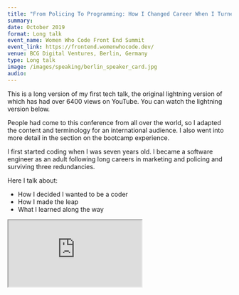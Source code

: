 ```yaml
---
title: "From Policing To Programming: How I Changed Career When I Turned 40"
summary: 
date: October 2019
format: Long talk
event_name: Women Who Code Front End Summit
event_link: https://frontend.womenwhocode.dev/
venue: BCG Digital Ventures, Berlin, Germany
type: Long talk
image: /images/speaking/berlin_speaker_card.jpg
audio: 
---
```


This is a long version of my first tech talk, the original lightning version of which has had over 6400 views on YouTube.  You can watch the lightning version below.

People had come to this conference from all over the world, so I adapted the content and terminology for an international audience.  I also went into more detail in the section on the bootcamp experience.

I first started coding when I was seven years old.  I became a software engineer as an adult following long careers in marketing and policing and surviving three redundancies.

Here I talk about:

* How I decided I wanted to be a coder
* How I made the leap
* What I learned along the way

<div class="embed-responsive embed-responsive-16by9">
  <iframe class="embed-responsive-item" src="https://www.youtube.com/embed/Bghs_OyTbrE" allowfullscreen></iframe>
</div><br/>

